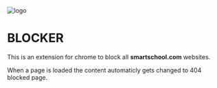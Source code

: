 ![logo](https://user-images.githubusercontent.com/85669046/158807256-a27cf9b2-94fa-4da9-a381-8f0a79bf0868.png)
# BLOCKER

This is an extension for chrome to block all **smartschool.com** websites.

When a page is loaded the content automaticly gets changed to  404 blocked page.
